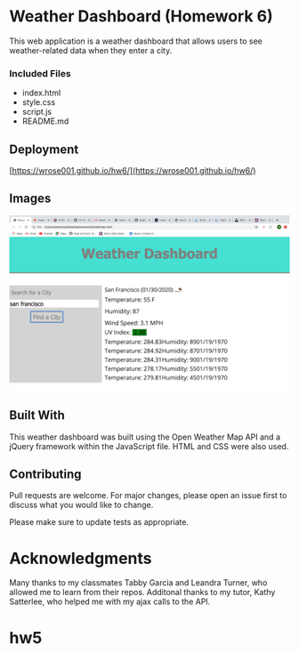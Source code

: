 # Weather Dashboard (Homework 6)
This web application is a weather dashboard that allows users to see weather-related data when they enter a city.

### Included Files

* index.html
* style.css
* script.js
* README.md


## Deployment

[https://wrose001.github.io/hw6/](https://wrose001.github.io/hw6/)

## Images

![Weather Dashboard](images/weatherImage.png) 

## Built With

This weather dashboard was built using the Open Weather Map API and a jQuery framework within the JavaScript file. HTML and CSS were also used.

## Contributing

Pull requests are welcome. For major changes, please open an issue first to discuss what you would like to change.

Please make sure to update tests as appropriate.

# Acknowledgments

Many thanks to my classmates Tabby Garcia and Leandra Turner, who allowed me to learn from their repos. Additonal thanks to my tutor, Kathy Satterlee, who helped me with my ajax calls to the API.





# hw5